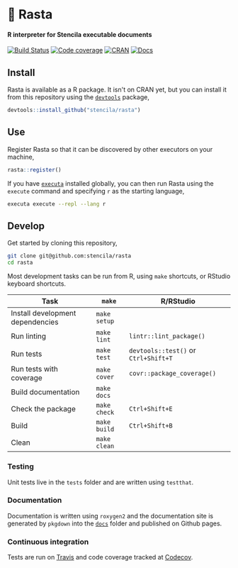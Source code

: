 # 🌴 Rasta

#### R interpreter for Stencila executable documents

[![Build Status](https://travis-ci.org/stencila/rasta.svg?branch=master)](https://travis-ci.org/stencila/rasta)
[![Code coverage](https://codecov.io/gh/stencila/rasta/branch/master/graph/badge.svg)](https://codecov.io/gh/stencila/rasta)
[![CRAN](https://www.r-pkg.org/badges/version-last-release/rasta)](https://cran.r-project.org/web/packages/rasta/)
[![Docs](https://img.shields.io/badge/docs-latest-blue.svg)](https://stencila.github.io/rasta/)

## Install

Rasta is available as a R package. It isn't on CRAN yet, but you can install it from this repository using the [`devtools`](https://github.com/hadley/devtools) package,

```r
devtools::install_github("stencila/rasta")
```

## Use

Register Rasta so that it can be discovered by other executors on your machine,

```r
rasta::register()
```

If you have [`executa`](https://github.com/stencila/executa) installed globally, you can then run Rasta using the `execute` command and specifying `r` as the starting language,

```bash
executa execute --repl --lang r
```

## Develop

Get started by cloning this repository,

```bash
git clone git@github.com:stencila/rasta
cd rasta
```

Most development tasks can be run from R, using `make` shortcuts, or RStudio keyboard shortcuts.

Task                                                    | `make`                | R/RStudio       |
------------------------------------------------------- |-----------------------|-----------------|
Install development dependencies                        | `make setup`          | 
Run linting                                             | `make lint`           | `lintr::lint_package()`
Run tests                                               | `make test`           | `devtools::test()` or `Ctrl+Shift+T`
Run tests with coverage                                 | `make cover`          | `covr::package_coverage()`
Build documentation                                     | `make docs`           |
Check the package                                       | `make check`          | `Ctrl+Shift+E`
Build                                                   | `make build`          | `Ctrl+Shift+B`
Clean                                                   | `make clean`          |

### Testing

Unit tests live in the `tests` folder and are written using `testthat`.

### Documentation

Documentation is written using `roxygen2` and the documentation site is generated by `pkgdown` into the [`docs`](docs) folder and published on Github pages.

### Continuous integration

Tests are run on [Travis](https://travis-ci.org/stencila/rasta) and code coverage tracked at [Codecov](https://codecov.io/gh/stencila/rasta).
